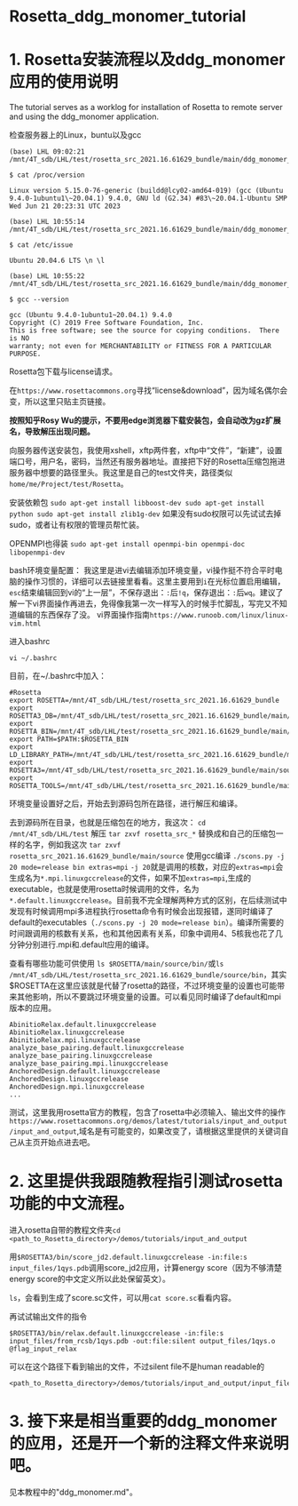 # Rosetta_ddg_monomer_tutorial

# 1. Rosetta安装流程以及ddg_monomer应用的使用说明


The tutorial serves as a worklog for installation of Rosetta to remote server and using the ddg_monomer application. 

检查服务器上的Linux，buntu以及gcc
```
(base) LHL 09:02:21 /mnt/4T_sdb/LHL/test/rosetta_src_2021.16.61629_bundle/main/ddg_monomer_test/3ct7

$ cat /proc/version

Linux version 5.15.0-76-generic (buildd@lcy02-amd64-019) (gcc (Ubuntu 9.4.0-1ubuntu1\~20.04.1) 9.4.0, GNU ld (G2.34) #83\~20.04.1-Ubuntu SMP Wed Jun 21 20:23:31 UTC 2023

(base) LHL 10:55:14 /mnt/4T_sdb/LHL/test/rosetta_src_2021.16.61629_bundle/main/ddg_monomer_test/3ct7

$ cat /etc/issue

Ubuntu 20.04.6 LTS \n \l

(base) LHL 10:55:22 /mnt/4T_sdb/LHL/test/rosetta_src_2021.16.61629_bundle/main/ddg_monomer_test/3ct7

$ gcc --version

gcc (Ubuntu 9.4.0-1ubuntu1~20.04.1) 9.4.0
Copyright (C) 2019 Free Software Foundation, Inc.
This is free software; see the source for copying conditions.  There is NO
warranty; not even for MERCHANTABILITY or FITNESS FOR A PARTICULAR PURPOSE.
```

Rosetta包下载与license请求。

在``https://www.rosettacommons.org``寻找“license&download”，因为域名偶尔会变，所以这里只贴主页链接。

**按照知乎Rosy Wu的提示，不要用edge浏览器下载安装包，会自动改为gz扩展名，导致解压出现问题。**

向服务器传送安装包，我使用xshell，xftp两件套，xftp中“文件”，“新建”，设置端口号，用户名，密码，当然还有服务器地址。直接把下好的Rosetta压缩包拖进服务器中想要的路径里头。我这里是自己的test文件夹，路径类似``home/me/Project/test/Rosetta``。

安装依赖包
``
sudo apt-get install libboost-dev
sudo apt-get install python
sudo apt-get install zlib1g-dev
``
如果没有sudo权限可以先试试去掉sudo，或者让有权限的管理员帮忙装。

OPENMPI也得装
``
sudo apt-get install openmpi-bin openmpi-doc libopenmpi-dev
``

bash环境变量配置：
我这里是进vi去编辑添加环境变量，vi操作挺不符合平时电脑的操作习惯的，详细可以去链接里看看。这里主要用到``i``在光标位置启用编辑，``esc``结束编辑回到vi的“上一层”，不保存退出：``:``后``!q``，保存退出：``:``后``wq``。建议了解一下vi界面操作再进去，免得像我第一次一样写入的时候手忙脚乱，写完又不知道编辑的东西保存了没。
vi界面操作指南``https://www.runoob.com/linux/linux-vim.html``

进入bashrc
```
vi ~/.bashrc
```

目前，在~/.bashrc中加入：
```
#Rosetta
export ROSETTA=/mnt/4T_sdb/LHL/test/rosetta_src_2021.16.61629_bundle
export ROSETTA3_DB=/mnt/4T_sdb/LHL/test/rosetta_src_2021.16.61629_bundle/main/database
export ROSETTA_BIN=/mnt/4T_sdb/LHL/test/rosetta_src_2021.16.61629_bundle/main/source/bin
export PATH=$PATH:$ROSETTA_BIN
export LD_LIBRARY_PATH=/mnt/4T_sdb/LHL/test/rosetta_src_2021.16.61629_bundle/main/source/bin:$LD_LIBRARY_PATH
export ROSETTA3=/mnt/4T_sdb/LHL/test/rosetta_src_2021.16.61629_bundle/main/source
export ROSETTA_TOOLS=/mnt/4T_sdb/LHL/test/rosetta_src_2021.16.61629_bundle/main/tools
```

环境变量设置好之后，开始去到源码包所在路径，进行解压和编译。

去到源码所在目录，也就是压缩包在的地方，我这次：
``cd /mnt/4T_sdb/LHL/test``
解压
``tar zxvf rosetta_src_*`` 替换成和自己的压缩包一样的名字，例如我这次 ``tar zxvf rosetta_src_2021.16.61629_bundle/main/source``
使用gcc编译
``./scons.py -j 20 mode=release bin extras=mpi`` 
``-j 20``就是调用的核数，对应的``extras=mpi``会生成名为``*.mpi.linuxgccrelease``的文件，如果不加``extras=mpi``,生成的executable，也就是使用rosetta时候调用的文件，名为``*.default.linuxgccrelease``。目前我不完全理解两种方式的区别，在后续测试中发现有时候调用mpi多进程执行rosetta命令有时候会出现报错，遂同时编译了default的executables（``./scons.py -j 20 mode=release bin``）。编译所需要的时间跟调用的核数有关系，也和其他因素有关系，印象中调用4、5核我也花了几分钟分别进行.mpi和.default应用的编译。

查看有哪些功能可供使用
``ls $ROSETTA/main/source/bin/``或``ls /mnt/4T_sdb/LHL/test/rosetta_src_2021.16.61629_bundle/source/bin``，其实$ROSETTA在这里应该就是代替了rosetta的路径，不过环境变量的设置也可能带来其他影响，所以不要跳过环境变量的设置。可以看见同时编译了default和mpi版本的应用。
```
AbinitioRelax.default.linuxgccrelease
AbinitioRelax.linuxgccrelease
AbinitioRelax.mpi.linuxgccrelease
analyze_base_pairing.default.linuxgccrelease
analyze_base_pairing.linuxgccrelease
analyze_base_pairing.mpi.linuxgccrelease
AnchoredDesign.default.linuxgccrelease
AnchoredDesign.linuxgccrelease
AnchoredDesign.mpi.linuxgccrelease
...
```

测试，这里我用rosetta官方的教程，包含了rosetta中必须输入、输出文件的操作``https://www.rosettacommons.org/demos/latest/tutorials/input_and_output/input_and_output``,域名是有可能变的，如果改变了，请根据这里提供的关键词自己从主页开始点进去吧。



# 2. 这里提供我跟随教程指引测试rosetta功能的中文流程。

进入rosetta自带的教程文件夹``cd <path_to_Rosetta_directory>/demos/tutorials/input_and_output``

用``$ROSETTA3/bin/score_jd2.default.linuxgccrelease -in:file:s input_files/1qys.pdb``调用score_jd2应用，计算energy score（因为不够清楚energy score的中文定义所以此处保留英文）。

``ls``，会看到生成了score.sc文件，可以用``cat score.sc``看看内容。

再试试输出文件的指令
```
$ROSETTA3/bin/relax.default.linuxgccrelease -in:file:s input_files/from_rcsb/1qys.pdb -out:file:silent output_files/1qys.o @flag_input_relax
```
可以在这个路径下看到输出的文件，不过silent file不是human readable的
```
<path_to_Rosetta_directory>/demos/tutorials/input_and_output/input_files/1qys.o
```

# 3. 接下来是相当重要的ddg_monomer的应用，还是开一个新的注释文件来说明吧。

见本教程中的"ddg_monomer.md"。








